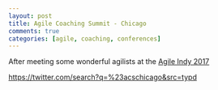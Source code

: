 ```yaml
---
layout: post
title: Agile Coaching Summit - Chicago
comments: true
categories: [agile, coaching, conferences]
---
```


After meeting some wonderful agilists at the [Agile Indy 2017](http://agileindy.org/conference/)

https://twitter.com/search?q=%23acschicago&src=typd